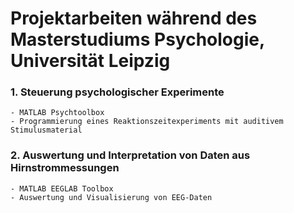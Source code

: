 # Projektarbeiten während des Masterstudiums Psychologie, Universität Leipzig


### 1. Steuerung psychologischer Experimente
    - MATLAB Psychtoolbox
    - Programmierung eines Reaktionszeitexperiments mit auditivem Stimulusmaterial

### 2. Auswertung und Interpretation von Daten aus Hirnstrommessungen
    - MATLAB EEGLAB Toolbox
    - Auswertung und Visualisierung von EEG-Daten
